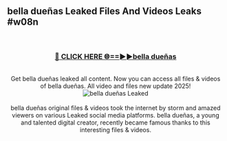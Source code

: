 ## bella dueñas Leaked Files And Videos Leaks #w08n
<br>
<div align="center">
<h3><a href="https://watchclip.my.id/bella dueñas" rel="nofollow">🔴 CLICK HERE 🌐==►►bella dueñas</a></h3>
<br>
Get bella dueñas leaked all content. Now you can access all files & videos of bella dueñas. All video and files new update 2025!
<br>
<a href="https://watchclip.my.id/bella dueñas" rel="nofollow" data-target="animated-image.originalLink"><img src="https://i.ibb.co.com/WyWwxjT/player-gif2.gif" alt="bella dueñas Leaked" style="max-width: 100%; display: inline-block;" data-target="animated-image.originalImage"></a>
<br><br>
bella dueñas original files & videos took the internet by storm and amazed viewers on various Leaked social media platforms. bella dueñas, a young and talented digital creator, recently became famous thanks to this interesting files & videos.
</div>
<br>